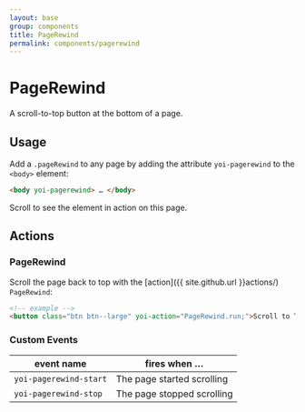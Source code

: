```yaml
---
layout: base
group: components
title: PageRewind
permalink: components/pagerewind
---
```


# PageRewind

<p class="intro">A scroll-to-top button at the bottom of a page.</p>

## Usage

Add a `.pageRewind` to any page by adding the attribute `yoi-pagerewind` to the `<body>` element:

```html
<body yoi-pagerewind> … </body>
```

Scroll to see the element in action on this page.

## Actions

### PageRewind

Scroll the page back to top with the [action]({{ site.github.url }}actions/) `PageRewind`:

```html
<!-- example -->
<button class="btn btn--large" yoi-action="PageRewind.run;">Scroll to Top</button>
```

### Custom Events

| event name             | fires when …               |
| ---------------------- | -------------------------- |
| `yoi-pagerewind-start` | The page started scrolling |
| `yoi-pagerewind-stop`  | The page stopped scrolling |
